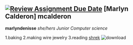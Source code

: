[![Review Assignment Due Date](https://classroom.github.com/assets/deadline-readme-button-22041afd0340ce965d47ae6ef1cefeee28c7c493a6346c4f15d667ab976d596c.svg)](https://classroom.github.com/a/BpXStGJy)
[Marlyn Calderon] 
**mcalderon**
---
**marlyndenisse**
*she/hers*
*Junior*
*Computer science*

1.baking
2.making wire jewelry
3.reading
[shrek](https://www.dreamworks.com/movies/shrek)
![download](https://github.com/user-attachments/assets/46750e92-03b1-4496-a1b8-25aa7ff8fb95)

